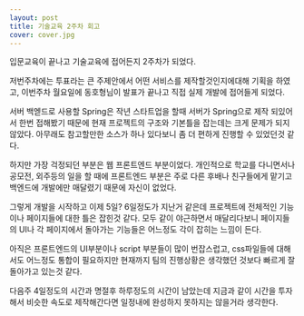 ```yaml
---
layout: post
title: 기술교육 2주차 회고
cover: cover.jpg
---
```


입문교육이 끝나고 기술교육에 접어든지 2주차가 되었다.

저번주차에는 투표라는 큰 주제안에서 어떤 서비스를 제작할것인지에대해 기획을 하였고,
이번주차 월요일에 동호형님이 발표가 끝나고 직접 실제 개발에 접어들게 되었다.
 
서버 백엗드로 사용할 Spring은 작년 스타트업을 할때 서버가 Spring으로 제작 되있어서 한번 접해봤기 때문에 현재 프로젝트의 구조와 기본틀을 잡는데는 크게 문제가 되지 않았다. 아무래도 참고할만한 소스가 하나 있다보니 좀 더 편하게 진행할 수 있었던것 같다.

하지만 가장 걱정되던 부분은 웹 프론트엔드 부분이었다. 
개인적으로 학교를 다니면서나 공모전, 외주등의 일을 할 때에 프론트엔드 부분은 주로 다른 후배나 친구들에게 맡기고 백엔드에 개발에만 매달렸기 때문에 자신이 없었다.

그렇게 개발을 시작하고 이제 5일? 6일정도가 지난거 같은데 프로젝트에 전체적인 기능이나 페이지들에 대한 틀은 잡힌것 같다. 모두 같이 야근하면서 매달리다보니 페이지들의 UI나 각 페이지에서 돌아가는 기능들은 어느정도 각이 잡히는 느낌이 든다. 

아직은 프론트엔드의 UI부분이나 script 부분들이 많이 번잡스럽고, css파일들에 대해서도 어느정도 통합이 필요하지만 현재까지 팀의 진행상황은 생각했던 것보다 빠르게 잘 돌아가고 있는것 같다. 

다음주 4일정도의 시간과 명절후 하루정도의 시간이 남았는데 지금과 같이 시간을 투자해서 비슷한 속도로 제작해간다면 일정내에 완성하지 못하지는 않을거라 생각한다. 
